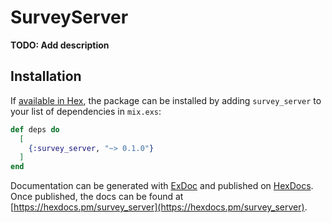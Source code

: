 # SurveyServer

**TODO: Add description**

## Installation

If [available in Hex](https://hex.pm/docs/publish), the package can be installed
by adding `survey_server` to your list of dependencies in `mix.exs`:

```elixir
def deps do
  [
    {:survey_server, "~> 0.1.0"}
  ]
end
```

Documentation can be generated with [ExDoc](https://github.com/elixir-lang/ex_doc)
and published on [HexDocs](https://hexdocs.pm). Once published, the docs can
be found at [https://hexdocs.pm/survey_server](https://hexdocs.pm/survey_server).

